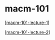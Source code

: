 # macm-101

[[macm-101-lecture-1]]

[[macm-101-lecture-2]]

[//begin]: # "Autogenerated link references for markdown compatibility"
[macm-101-lecture-1]: macm-101-lecture-1 "macm-101-lecture-1"
[macm-101-lecture-2]: macm-101-lecture-2 "macm-101-lecture-2"
[//end]: # "Autogenerated link references"
